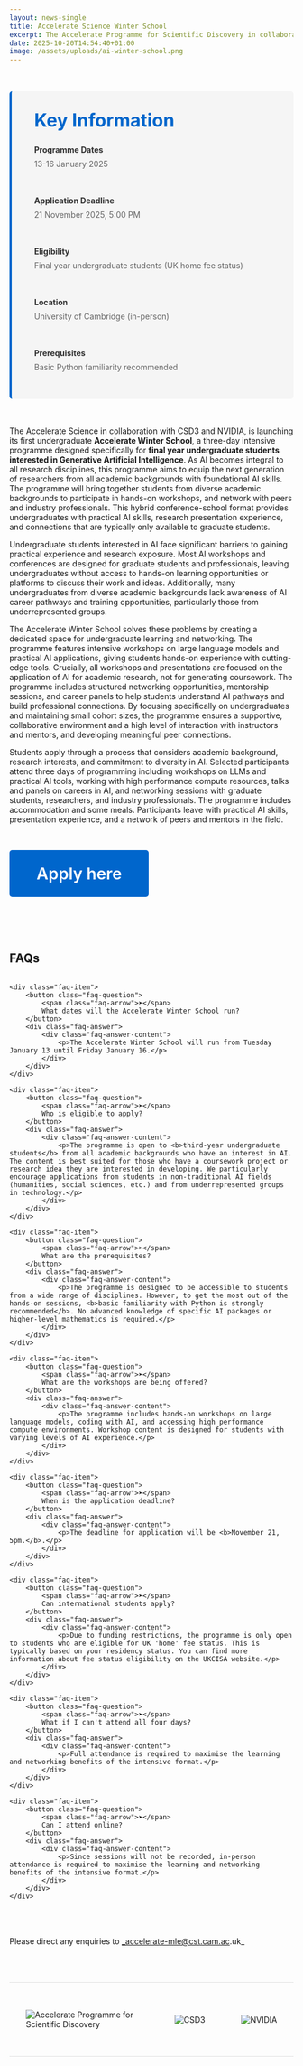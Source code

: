 ```yaml
---
layout: news-single
title: Accelerate Science Winter School
excerpt: The Accelerate Programme for Scientific Discovery in collaboration with CSD3 and NVIDIA is launching the Accelerate Winter School, a three-day intensive programme designed for final year undergraduate students interested in Generative Artificial Intelligence. This hybrid conference-school format provides undergraduates with practical AI skills, research presentation experience, and networking opportunities.
date: 2025-10-20T14:54:40+01:00
image: /assets/uploads/ai-winter-school.png
---
```


<div class="info-box">
    <h3>Key Information</h3>
    <div class="info-box-grid">
        <div class="info-item">
            <div class="info-label">Programme Dates</div>
            <div class="info-value">13-16 January 2025</div>
        </div>
        <div class="info-item">
            <div class="info-label">Application Deadline</div>
            <div class="info-value">21 November 2025, 5:00 PM</div>
        </div>
        <div class="info-item">
            <div class="info-label">Eligibility</div>
            <div class="info-value">Final year undergraduate students (UK home fee status)</div>
        </div>
        <div class="info-item">
            <div class="info-label">Location</div>
            <div class="info-value">University of Cambridge (in-person)</div>
        </div>
        <div class="info-item">
            <div class="info-label">Prerequisites</div>
            <div class="info-value">Basic Python familiarity recommended</div>
        </div>
    </div>
</div>

The Accelerate Science in collaboration with CSD3 and NVIDIA, is launching its first undergraduate **Accelerate Winter School**, a three-day intensive programme designed specifically for **final year undergraduate students interested in Generative Artificial Intelligence**. As AI becomes integral to all research disciplines, this programme aims to equip the next generation of researchers from all academic backgrounds with foundational AI skills. The programme will bring together students from diverse academic backgrounds to participate in hands-on workshops, and network with peers and industry professionals. This hybrid conference-school format provides undergraduates with practical AI skills, research presentation experience, and connections that are typically only available to graduate students.

Undergraduate students interested in AI face significant barriers to gaining practical experience and research exposure. Most AI workshops and conferences are designed for graduate students and professionals, leaving undergraduates without access to hands-on learning opportunities or platforms to discuss their work and ideas. Additionally, many undergraduates from diverse academic backgrounds lack awareness of AI career pathways and training opportunities, particularly those from underrepresented groups.

The Accelerate Winter School solves these problems by creating a dedicated space for undergraduate learning and networking. The programme features intensive workshops on large language models and practical AI applications, giving students hands-on experience with cutting-edge tools. Crucially, all workshops and presentations are focused on the application of AI for academic research, not for generating coursework. The programme includes structured networking opportunities, mentorship sessions, and career panels to help students understand AI pathways and build professional connections. By focusing specifically on undergraduates and maintaining small cohort sizes, the programme ensures a supportive, collaborative environment and a high level of interaction with instructors and mentors, and developing meaningful peer connections.

Students apply through a process that considers academic background, research interests, and commitment to diversity in AI. Selected participants attend three days of programming including workshops on LLMs and practical AI tools, working with high performance compute resources, talks and panels on careers in AI, and networking sessions with graduate students, researchers, and industry professionals. The programme includes accommodation and some meals. Participants leave with practical AI skills, presentation experience, and a network of peers and mentors in the field.

<a href="https://forms.office.com/e/6ygtakwZeA" class="apply-button">Apply here</a>


<style>
    .partner-logos {
        display: flex;
        justify-content: center;
        align-items: center;
        gap: 4rem;
        flex-wrap: wrap;
        margin: 4rem 0;
        padding: 3rem 0;
        border-top: 1px solid #e0e0e0;
        border-bottom: 1px solid #e0e0e0;
    }

    .partner-logos img {
        max-height: 80px;
        max-width: 200px;
        object-fit: contain;
        filter: grayscale(0);
        transition: transform 0.3s ease;
    }

    .partner-logos img:hover {
        transform: scale(1.05);
    }

    .partner-logos h3 {
        width: 100%;
        text-align: center;
        margin-bottom: 1rem;
        color: #666;
        font-size: 1.4rem;
        font-weight: 600;
        text-transform: uppercase;
        letter-spacing: 1px;
    }

    .info-box {
        background-color: #f5f5f5;
        border-left: 4px solid #0066cc;
        padding: 2rem 2.5rem;
        margin: 3rem 0;
        border-radius: 5px;
    }

    .info-box h3 {
        margin-top: 0;
        margin-bottom: 1.5rem;
        color: #0066cc;
        font-size: 2rem;
    }

    .info-box-grid {
        display: grid;
        grid-template-columns: repeat(auto-fit, minmax(250px, 1fr));
        gap: 2rem;
    }

    .info-item {
        margin-bottom: 1rem;
    }

    .info-label {
        font-weight: 700;
        color: #333;
        margin-bottom: 0.5rem;
    }

    .info-value {
        color: #666;
    }
    .apply-button {
        display: inline-block;
        background-color: #0066cc;
        color: white;
        padding: 1.5rem 3rem;
        font-size: 1.8rem;
        font-weight: 600;
        text-decoration: none;
        border-radius: 5px;
        transition: background-color 0.3s ease;
        margin: 2rem 0;
    }

    .apply-button:hover {
        background-color: #0052a3;
        color: white;
    }

    .custom-faq {
        margin: 4rem 0;
    }

    .custom-faq h2 {
        margin-bottom: 2rem;
    }

    .faq-item {
        border-bottom: 1px solid #e0e0e0;
        margin-bottom: 0;
    }

    .faq-question {
        width: 100%;
        background: none;
        border: none;
        padding: 2rem 0;
        display: flex;
        justify-content: flex-start;
        align-items: center;
        cursor: pointer;
        text-align: left;
        font-size: 1.8rem;
        font-weight: 600;
        transition: color 0.3s ease;
    }

    .faq-question:hover {
        color: #0066cc;
    }

    .faq-arrow {
        font-size: 1.4rem;
        transition: transform 0.3s ease;
        flex-shrink: 0;
        margin-right: 1.5rem;
    }

    .faq-item.active .faq-arrow {
        transform: rotate(90deg);
    }

    .faq-answer {
        max-height: 0;
        overflow: hidden;
        transition: max-height 0.3s ease-out;
    }

    .faq-item.active .faq-answer {
        max-height: 1000px;
        transition: max-height 0.5s ease-in;
    }

    .faq-answer-content {
        padding-bottom: 2rem;
    }

    .faq-answer p {
        margin-bottom: 1rem;
    }

    .faq-answer ul {
        margin: 1rem 0;
        padding-left: 2rem;
    }

    .faq-answer li {
        margin-bottom: 0.5rem;
    }
</style>

<div class="custom-faq">
    <h2>FAQs</h2>

    <div class="faq-item">
        <button class="faq-question">
            <span class="faq-arrow">➤</span>
            What dates will the Accelerate Winter School run?
        </button>
        <div class="faq-answer">
            <div class="faq-answer-content">
                <p>The Accelerate Winter School will run from Tuesday January 13 until Friday January 16.</p>
            </div>
        </div>
    </div>
    
    <div class="faq-item">
        <button class="faq-question">
            <span class="faq-arrow">➤</span>
            Who is eligible to apply?
        </button>
        <div class="faq-answer">
            <div class="faq-answer-content">
                <p>The programme is open to <b>third-year undergraduate students</b> from all academic backgrounds who have an interest in AI. The content is best suited for those who have a coursework project or research idea they are interested in developing. We particularly encourage applications from students in non-traditional AI fields (humanities, social sciences, etc.) and from underrepresented groups in technology.</p>
            </div>
        </div>
    </div>

    <div class="faq-item">
        <button class="faq-question">
            <span class="faq-arrow">➤</span>
            What are the prerequisites?
        </button>
        <div class="faq-answer">
            <div class="faq-answer-content">
                <p>The programme is designed to be accessible to students from a wide range of disciplines. However, to get the most out of the hands-on sessions, <b>basic familiarity with Python is strongly recommended</b>. No advanced knowledge of specific AI packages or higher-level mathematics is required.</p>
            </div>
        </div>
    </div>

    <div class="faq-item">
        <button class="faq-question">
            <span class="faq-arrow">➤</span>
            What are the workshops are being offered?
        </button>
        <div class="faq-answer">
            <div class="faq-answer-content">
                <p>The programme includes hands-on workshops on large language models, coding with AI, and accessing high performance compute environments. Workshop content is designed for students with varying levels of AI experience.</p>
            </div>
        </div>
    </div>

    <div class="faq-item">
        <button class="faq-question">
            <span class="faq-arrow">➤</span>
            When is the application deadline?
        </button>
        <div class="faq-answer">
            <div class="faq-answer-content">
                <p>The deadline for application will be <b>November 21, 5pm.</b>.</p>
            </div>
        </div>
    </div>

    <div class="faq-item">
        <button class="faq-question">
            <span class="faq-arrow">➤</span>
            Can international students apply?
        </button>
        <div class="faq-answer">
            <div class="faq-answer-content">
                <p>Due to funding restrictions, the programme is only open to students who are eligible for UK 'home' fee status. This is typically based on your residency status. You can find more information about fee status eligibility on the UKCISA website.</p>
            </div>
        </div>
    </div>

    <div class="faq-item">
        <button class="faq-question">
            <span class="faq-arrow">➤</span>
            What if I can't attend all four days?
        </button>
        <div class="faq-answer">
            <div class="faq-answer-content">
                <p>Full attendance is required to maximise the learning and networking benefits of the intensive format.</p>
            </div>
        </div>
    </div>

    <div class="faq-item">
        <button class="faq-question">
            <span class="faq-arrow">➤</span>
            Can I attend online?
        </button>
        <div class="faq-answer">
            <div class="faq-answer-content">
                <p>Since sessions will not be recorded, in-person attendance is required to maximise the learning and networking benefits of the intensive format.</p>
            </div>
        </div>
    </div>
</div>

Please direct any enquiries to _accelerate-mle@cst.cam.ac.uk_

<div class="partner-logos">
    <img src="/assets/uploads/logo-landscape.png" alt="Accelerate Programme for Scientific Discovery">
    <img src="/assets/images/csd3.png" alt="CSD3">
    <img src="/assets/images/NVLogo_2D.jpg" alt="NVIDIA">
</div>

<script>
document.addEventListener('DOMContentLoaded', function() {
    const faqQuestions = document.querySelectorAll('.faq-question');
    
    faqQuestions.forEach(question => {
        question.addEventListener('click', function() {
            const faqItem = this.parentElement;
            faqItem.classList.toggle('active');
        });
    });
});
